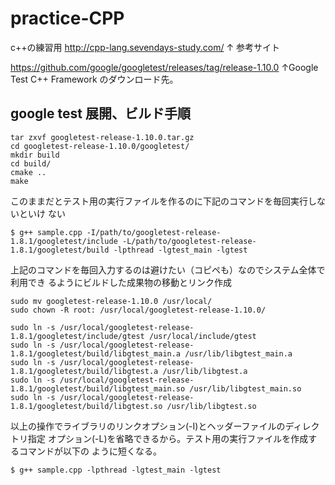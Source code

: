# practice-CPP

c++の練習用
http://cpp-lang.sevendays-study.com/
↑ 参考サイト

https://github.com/google/googletest/releases/tag/release-1.10.0 ↑Google Test
C++ Framework のダウンロード先。

## google test 展開、ビルド手順

```
tar zxvf googletest-release-1.10.0.tar.gz
cd googletest-release-1.10.0/googletest/
mkdir build
cd build/
cmake ..
make
```

このままだとテスト用の実行ファイルを作るのに下記のコマンドを毎回実行しないといけ
ない

```
$ g++ sample.cpp -I/path/to/googletest-release-1.8.1/googletest/include -L/path/to/googletest-release-1.8.1/googletest/build -lpthread -lgtest_main -lgtest
```

上記のコマンドを毎回入力するのは避けたい（コピペも）なのでシステム全体で利用でき
るようにビルドした成果物の移動とリンク作成

```
sudo mv googletest-release-1.10.0 /usr/local/
sudo chown -R root: /usr/local/googletest-release-1.10.0/

sudo ln -s /usr/local/googletest-release-1.8.1/googletest/include/gtest /usr/local/include/gtest
sudo ln -s /usr/local/googletest-release-1.8.1/googletest/build/libgtest_main.a /usr/lib/libgtest_main.a
sudo ln -s /usr/local/googletest-release-1.8.1/googletest/build/libgtest.a /usr/lib/libgtest.a
sudo ln -s /usr/local/googletest-release-1.8.1/googletest/build/libgtest_main.so /usr/lib/libgtest_main.so
sudo ln -s /usr/local/googletest-release-1.8.1/googletest/build/libgtest.so /usr/lib/libgtest.so
```

以上の操作でライブラリのリンクオプション(-I)とヘッダーファイルのディレクトリ指定
オプション(-L)を省略できるから。テスト用の実行ファイルを作成するコマンドが以下の
ように短くなる。

```
$ g++ sample.cpp -lpthread -lgtest_main -lgtest
```
